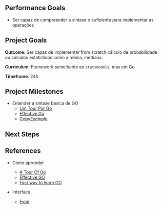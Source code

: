 ## Performance Goals

- Ser capaz de compreender a sintaxe o suficiente para implementar as operações

## Project Goals

**Outcome**: Ser capaz de implementar from scratch cálculo de probabilidade ou cálculos estatísticos como a média, mediana.

**Curriculum**: Framework semelhante ao `statsmodels`, mas em Go

**Timeframe**: 24h

## Project Milestones

- Entender a sintaxe básica de GO
    - [Um Tour Por Go](https://go-tour-br.appspot.com/tour/basics/1)
    - [Effective Go](https://go.dev/doc/effective_go)
    - [GobyExemple](https://gobyexample.com/)
 

## Next Steps

## References
- Como aprender
    - [A Tour Of Go](https://go.dev/tour/welcome/1)
    - [Effective GO](https://go.dev/doc/effective_go)
    - [Fast way to learn GO](https://www.reddit.com/r/golang/comments/1465pwq/fastest_way_to_learn_golang/)

- Interface
    - [Fyne](https://dev.to/vikkio88/fyne-ill-do-it-myself-adventures-in-desktop-app-development-2di1)

